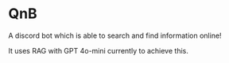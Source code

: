 # QnB
A discord bot which is able to search and find information online!

It uses RAG with GPT 4o-mini currently to achieve this.
